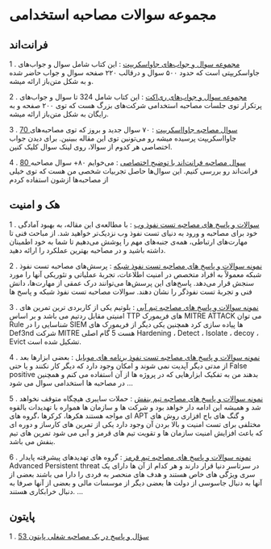 # مجموعه سوالات مصاحبه استخدامی

## فرانت‌اند

1 . [مجموعه سوال و جواب‌های جاواسکریپت](https://github.com/Mariotek/javascript-persian-interview-questions) : این کتاب شامل سوال و جواب‌های جاواسکریپتی است که حدود ۵۰۰ سوال و درقالب ۲۲۰ صفحه سوال و جواب حاضر شده و به شکل متن‌باز ارائه میشه.

2 . [مجموعه سوال و جواب‌های ری‌اکت](https://github.com/Mariotek/reactjs-persian-interview-questions) : این کتاب شامل 324 تا سوال و جواب‌های پرتکرار توی جلسات مصاحبه استخدامی شرکت‌های بزرگ هست که توی ۲۰۰ صفحه و به رایگان به شکل متن‌باز ارائه میشه.

3 . [70 سوال مصاحبه جاوااسکریپت](https://ditty.ir/posts/70-javascript-interview-questions/na6bX) : ۷۰ سوال جدید و بروز که توی مصاحبه‌های جاوااسکریپت پرسیده میشه رو می‌تونین توی این مقاله ببینین. برای دیدن جواب اختصاصی هر کدوم از سوالا، روی لینک سوال کلیک کنین.

4 . [80 سوال مصاحبه فرانت‌اند با توضیح اختصاصی](https://ditty.ir/posts/frontend-interview-questions/XweY5) : می‌خوایم ۸۰+ سوال مصاحبه فرانت‌اند رو بررسی کنیم. این سوال‌ها حاصل تجربیات شخصی من هست که توی خیلی از مصاحبه‌ها ازشون استفاده کردم

## هک و امنیت 

1 . [ سوالات و پاسخ های مصاحبه تست نفوذ وب](https://github.com/soheilsec/WAP-Interview) : با مطالعه‌ی این مقاله، به بهبود آمادگی خود برای مصاحبه و ورود به دنیای تست نفوذ وب نزدیک‌تر خواهید شد. از مباحث فنی تا مهارت‌های ارتباطی، همه‌ی جنبه‌های مهم را پوشش می‌دهیم تا شما به خود اطمینان داشته باشید و در مصاحبه بهترین عملکرد را ارائه دهید. 

2 . [ نمونه سوالات و پاسخ های مصاحبه تست نفوذ شبکه](https://github.com/soheilsec/Network-pentest-Interview) : پرسش‌های مصاحبه تست نفوذ شبکه معمولاً به افراد متخصص در امنیت اطلاعات، تجربهٔ عملیاتی و تئوریکی آنها را مورد سنجش قرار می‌دهد. پاسخ‌های این پرسش‌ها می‌توانند درک عمقی از مهارت‌ها، دانش فنی و تجربهٔ تست نفوذگر را نشان دهند. سوالات مصاحبه تست نفوذ شبکه و پاسخ ها

3 . [ نمونه سوالات و پاسخ های مصاحبه تیم آبی](https://github.com/soheilsec/Blue-Team-Interview) :  بلوتیم یکی از کاربردی ترین تمرین های امنیتی مقابل ردتیم می باشد و بر اساس TTP های فریمورک MITRE ATTACK می توان Rule شناسایی را در SIEM ها پیاده سازی کرد همچنین یکی دیگر از فریمورک های Def3nd شرکت MITRE هست 5 گام اصلی Hardening ، Detect ، Isolate ، decoy ، Evict تشکیل شده است.

4 . [ نمونه سوالات و پاسخ های مصاحبه تست نفوذ برنامه های موبایل](https://github.com/soheilsec/mobile-App-Pentest-Interview) :  بعضی ابزارها بعد از مدتی دیگر آپدیت نمی شوند و امکان وجود دارد که دیگر کار نکنند و یا حتی False positive بدهند من به تفکیک ابزارهایی که در پروژه ها از آن استفاده می کنم و همچنین در مصاحبه ها استخدامی سوال می شود ...

5 . [ نمونه سوالات و پاسخ های مصاحبه تیم بنفش](https://github.com/soheilsec/Purple-Team-Interview) : حملات سایبری هیچگاه متوقف نخواهد شد و همیشه این ادامه دار خواهد بود و شرکت ها و سازمان ها همواره با تهدیدات بالقوه ای مواجه هستند هکرها، کرکرها ،گروه های APT و گنگ های باج افزاری روش های مختلفی برای تست امنیت و بالا بردن آن وجود دارد یکی از تمرین های کارساز و دوره ای که باعث افزایش امنیت سازمان ها و تقویت تیم های قرمز و آبی می شود تمرین های تیم بنفش می باشد.

6 . [ نمونه سوالات و پاسخ های مصاحبه تیم قرمز](https://github.com/soheilsec/RedTeam-Interview) : گروه های تهدیدهای پیشرفته پایدار Advanced Persistent threat در سرتاسر دنیا قرار دارند و هر کدام از آن ها دارای یک سری ویژگی های خاص هستند و هدف های منحصر به فردی را دارا می باشند بعضی از آنها به دنبال جاسوسی از دولت ها بعضی دیگر از موسسات مالی و بعضی از آنها صرفا به دنبال خرابکاری هستند. ...



## پایتون 

1 . [53 سؤال و پاسخ در یک مصاحبه شغلی پایتون](https://vrgl.ir/MJ6eZ) 
